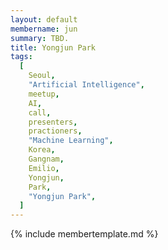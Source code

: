 ```yaml
---
layout: default
membername: jun
summary: TBD.
title: Yongjun Park
tags:
  [
    Seoul,
    "Artificial Intelligence",
    meetup,
    AI,
    call,
    presenters,
    practioners,
    "Machine Learning",
    Korea,
    Gangnam,
    Emilio,
    Yongjun,
    Park,
    "Yongjun Park",
  ]
---
```


{% include membertemplate.md %}
